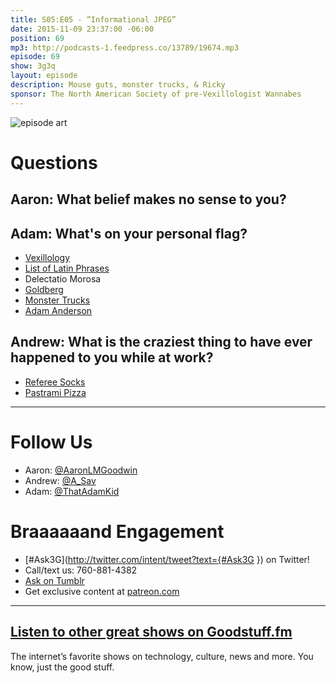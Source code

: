 ```yaml
---
title: S05:E05 - “Informational JPEG”
date: 2015-11-09 23:37:00 -06:00
position: 69
mp3: http://podcasts-1.feedpress.co/13789/19674.mp3
episode: 69
show: 3g3q
layout: episode
description: Mouse guts, monster trucks, & Ricky
sponsor: The North American Society of pre-Vexillologist Wannabes
---
```


![episode art][1]

# Questions

## Aaron: What belief makes no sense to you?

## Adam: What's on your personal flag?

* [Vexillology][2]
* [List of Latin Phrases][3]
* Delectatio Morosa
* [Goldberg][4]
* [Monster Trucks][5]
* [Adam Anderson][6]

## Andrew: What is the craziest thing to have ever happened to you while at work?

* [Referee Socks][7]
* [Pastrami Pizza][8]

***

# Follow Us
* Aaron: [@AaronLMGoodwin](http://twitter.com/aaronlmgoodwin)
* Andrew: [@A_Sav](http://twitter.com/a_sav)
* Adam: [@ThatAdamKid](http://twitter.com/thatadamkid)

# Braaaaaand Engagement
* [#Ask3G](http://twitter.com/intent/tweet?text={#Ask3G }) on Twitter!
* Call/text us: 760-881-4382
* [Ask on Tumblr](http://3g3q.co/ask)
* Get exclusive content at [patreon.com](http://www.patreon.com/3g3q)

***

## [Listen to other great shows on Goodstuff.fm](http://goodstuff.fm/)
The internet’s favorite shows on technology, culture, news and more. You know, just the good stuff.

[1]: http://l.gdwn.co/7I8V.jpeg
[2]: https://en.wikipedia.org/wiki/Vexillology
[3]: http://bit.ly/1LZ5a6V
[4]: http://bit.ly/1QnMl0o
[5]: https://en.wikipedia.org/wiki/Monster_truck
[6]: http://bit.ly/1QnMt01
[7]: http://amzn.com/B004BAQWUM
[8]: http://bit.ly/1klaOaG
[9]: http://twitter.com/aaronlmgoodwin
[10]: http://twitter.com/a_sav
[11]: http://twitter.com/thatadamkid
[12]: http://www.patreon.com/3g3q
[13]: http://goodstuff.fm/3g3q/
